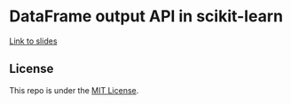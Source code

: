 # DataFrame output API in scikit-learn

[Link to slides](https://thomasjpfan.github.io/sklearn-set-output/)

## License

This repo is under the [MIT License](LICENSE).
